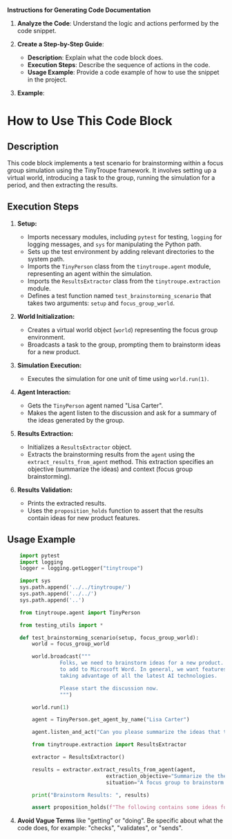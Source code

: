 **Instructions for Generating Code Documentation**

1. **Analyze the Code**: Understand the logic and actions performed by the code snippet.

2. **Create a Step-by-Step Guide**:
    - **Description**: Explain what the code block does.
    - **Execution Steps**: Describe the sequence of actions in the code.
    - **Usage Example**: Provide a code example of how to use the snippet in the project.

3. **Example**:

How to Use This Code Block
=========================================================================================

Description
-------------------------
This code block implements a test scenario for brainstorming within a focus group simulation using the TinyTroupe framework. It involves setting up a virtual world, introducing a task to the group, running the simulation for a period, and then extracting the results. 

Execution Steps
-------------------------
1. **Setup:**
   - Imports necessary modules, including `pytest` for testing, `logging` for logging messages, and `sys` for manipulating the Python path.
   - Sets up the test environment by adding relevant directories to the system path.
   - Imports the `TinyPerson` class from the `tinytroupe.agent` module, representing an agent within the simulation.
   - Imports the `ResultsExtractor` class from the `tinytroupe.extraction` module.
   - Defines a test function named `test_brainstorming_scenario` that takes two arguments: `setup` and `focus_group_world`.

2. **World Initialization:**
   - Creates a virtual world object (`world`) representing the focus group environment.
   - Broadcasts a task to the group, prompting them to brainstorm ideas for a new product. 

3. **Simulation Execution:**
   - Executes the simulation for one unit of time using `world.run(1)`.

4. **Agent Interaction:**
   - Gets the `TinyPerson` agent named "Lisa Carter".
   - Makes the agent listen to the discussion and ask for a summary of the ideas generated by the group.

5. **Results Extraction:**
   - Initializes a `ResultsExtractor` object.
   - Extracts the brainstorming results from the `agent` using the `extract_results_from_agent` method. This extraction specifies an objective (summarize the ideas) and context (focus group brainstorming).

6. **Results Validation:**
   - Prints the extracted results.
   - Uses the `proposition_holds` function to assert that the results contain ideas for new product features.

Usage Example
-------------------------

```python
    import pytest
    import logging
    logger = logging.getLogger("tinytroupe")

    import sys
    sys.path.append('../../tinytroupe/')
    sys.path.append('../../')
    sys.path.append('..')

    from tinytroupe.agent import TinyPerson

    from testing_utils import *

    def test_brainstorming_scenario(setup, focus_group_world):
        world = focus_group_world

        world.broadcast("""
                 Folks, we need to brainstorm ideas for a new product. Your mission is to discuss potential AI feature ideas
                 to add to Microsoft Word. In general, we want features that make you or your industry more productive,
                 taking advantage of all the latest AI technologies.

                 Please start the discussion now.
                 """)

        world.run(1)

        agent = TinyPerson.get_agent_by_name("Lisa Carter")

        agent.listen_and_act("Can you please summarize the ideas that the group came up with?")

        from tinytroupe.extraction import ResultsExtractor

        extractor = ResultsExtractor()

        results = extractor.extract_results_from_agent(agent, 
                                extraction_objective="Summarize the the ideas that the group came up with, explaining each idea as an item of a list. Describe in details the benefits and drawbacks of each.", 
                                situation="A focus group to brainstorm ideas for a new product.")

        print("Brainstorm Results: ", results)

        assert proposition_holds(f"The following contains some ideas for new product features or entirely new products: '{results}'"), f"Proposition is false according to the LLM."

```

4. **Avoid Vague Terms** like "getting" or "doing". Be specific about what the code does, for example: "checks", "validates", or "sends".